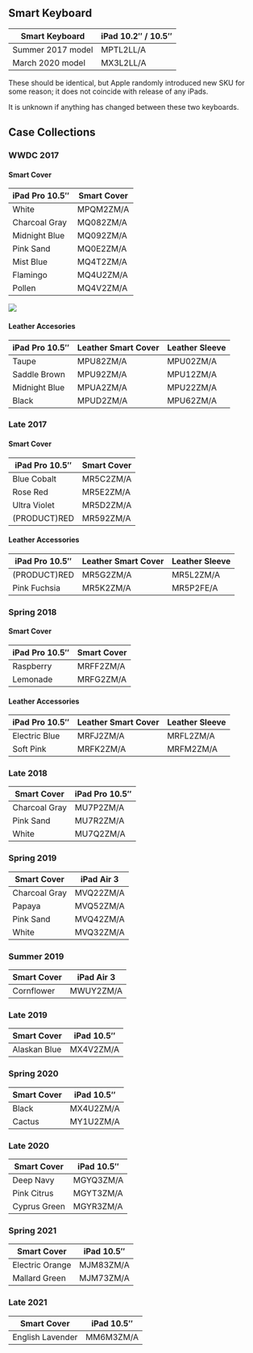 ## Smart Keyboard

| Smart Keyboard    | iPad 10.2″ / 10.5″ |
| ----------------- | ------------------ |
| Summer 2017 model | MPTL2LL/A          |
| March 2020 model  | MX3L2LL/A          |

These should be identical, but Apple randomly introduced new SKU for some reason; it does not coincide with release of any iPads.

It is unknown if anything has changed between these two keyboards.

## Case Collections

### WWDC 2017

#### Smart Cover

| iPad Pro 10.5″ | Smart Cover |
| -------------- | ----------- |
| White          | MPQM2ZM/A   |
| Charcoal Gray  | MQ082ZM/A   |
| Midnight Blue  | MQ092ZM/A   |
| Pink Sand      | MQ0E2ZM/A   |
| Mist Blue      | MQ4T2ZM/A   |
| Flamingo       | MQ4U2ZM/A   |
| Pollen         | MQ4V2ZM/A   |

<img src="https://cloudfront.everycase.org/assets/2017-ipad-pro.jpg"></img>

#### Leather Accesories

| iPad Pro 10.5″ | Leather Smart Cover | Leather Sleeve |
| -------------- | ------------------- | -------------- |
| Taupe          | MPU82ZM/A           | MPU02ZM/A      |
| Saddle Brown   | MPU92ZM/A           | MPU12ZM/A      |
| Midnight Blue  | MPUA2ZM/A           | MPU22ZM/A      |
| Black          | MPUD2ZM/A           | MPU62ZM/A      |

### Late 2017

#### Smart Cover

| iPad Pro 10.5″ | Smart Cover |
| -------------- | ----------- |
| Blue Cobalt    | MR5C2ZM/A   |
| Rose Red       | MR5E2ZM/A   |
| Ultra Violet   | MR5D2ZM/A   |
| (PRODUCT)RED   | MR592ZM/A   |

#### Leather Accessories

| iPad Pro 10.5″ | Leather Smart Cover | Leather Sleeve |
| -------------- | ------------------- | -------------- |
| (PRODUCT)RED   | MR5G2ZM/A           | MR5L2ZM/A      |
| Pink Fuchsia   | MR5K2ZM/A           | MR5P2FE/A      |

### Spring 2018

#### Smart Cover

| iPad Pro 10.5″ | Smart Cover |
| -------------- | ----------- |
| Raspberry      | MRFF2ZM/A   |
| Lemonade       | MRFG2ZM/A   |

#### Leather Accessories

| iPad Pro 10.5″ | Leather Smart Cover | Leather Sleeve |
| -------------- | ------------------- | -------------- |
| Electric Blue  | MRFJ2ZM/A           | MRFL2ZM/A      |
| Soft Pink      | MRFK2ZM/A           | MRFM2ZM/A      |

### Late 2018

| Smart Cover   | iPad Pro 10.5″ |
| ------------- | -------------- |
| Charcoal Gray | MU7P2ZM/A      |
| Pink Sand     | MU7R2ZM/A      |
| White         | MU7Q2ZM/A      |

### Spring 2019

| Smart Cover   | iPad Air 3 |
| ------------- | ---------- |
| Charcoal Gray | MVQ22ZM/A  |
| Papaya        | MVQ52ZM/A  |
| Pink Sand     | MVQ42ZM/A  |
| White         | MVQ32ZM/A  |

### Summer 2019

| Smart Cover | iPad Air 3 |
| ----------- | ---------- |
| Cornflower  | MWUY2ZM/A  |

### Late 2019

| Smart Cover  | iPad 10.5″ |
| ------------ | ---------- |
| Alaskan Blue | MX4V2ZM/A  |

### Spring 2020

| Smart Cover | iPad 10.5″ |
| ----------- | ---------- |
| Black       | MX4U2ZM/A  |
| Cactus      | MY1U2ZM/A  |

### Late 2020

| Smart Cover  | iPad 10.5″ |
| ------------ | ---------- |
| Deep Navy    | MGYQ3ZM/A  |
| Pink Citrus  | MGYT3ZM/A  |
| Cyprus Green | MGYR3ZM/A  |

### Spring 2021

| Smart Cover     | iPad 10.5″ |
| --------------- | ---------- |
| Electric Orange | MJM83ZM/A  |
| Mallard Green   | MJM73ZM/A  |

### Late 2021

| Smart Cover      | iPad 10.5″ |
| ---------------- | ---------- |
| English Lavender | MM6M3ZM/A  |
